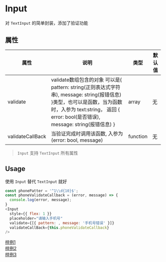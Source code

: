 # Input
对 `TextInput` 的简单封装，添加了验证功能

## 属性

| 属性 | 说明 | 类型 | 默认值 |
| --- | --- | --- | --- |
| validate | validate数组包含的对象 可以是{ pattern: string(正则表达式字符串), message: string(报错信息) }类型，也可以是函数，当为函数时，入参为 text:string， 返回 { error: bool(是否错误), message: string(报错信息) } | array | 无 |
| validateCallBack | 当验证完成时调用该函数, 入参为(error: bool, message) | function | 无 |
> `Input` 支持 `TextInput` 所有属性

## Usage
使用 `Input` 替代 `TextInput` 就好  

```js
const phonePatter = '^1\\d{10}$';
const phoneValidateCallback = (error, message) => {
  console.log(error, message);
}
<Input
  style={{ flex: 1 }}
  placeholder="请输入手机号"
  validate={[{ pattern: , message: '手机号错误' }]}
  validateCallBack={this.phoneValidateCallback}
/>
```
[样例1](./usage/index.js)  
[样例2](../InputItem/index.js)  
[样例3](../InputItem/usage/index.js)
